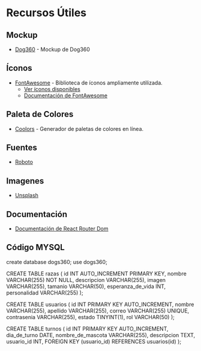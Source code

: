 # Recursos Útiles

## Mockup

- [Dog360](./client/src/images/mockup.png) - Mockup de Dog360

## Íconos

- [FontAwesome](https://fontawesome.com/) - Biblioteca de íconos ampliamente utilizada.
  - [Ver íconos disponibles](https://fontawesome.com/icons)
  - [Documentación de FontAwesome](https://fontawesome.com/how-to-use/on-the-web/using-with/react)

## Paleta de Colores

- [Coolors](https://coolors.co/) - Generador de paletas de colores en línea.

## Fuentes

- [Roboto](https://fonts.google.com/specimen/Roboto)

## Imagenes

- [Unsplash](https://unsplash.com/)

## Documentación

- [Documentación de React Router Dom](https://reactrouter.com/en/main)

## Código MYSQL

create database dogs360;
use dogs360;

CREATE TABLE razas (
id INT AUTO_INCREMENT PRIMARY KEY,
nombre VARCHAR(255) NOT NULL,
descripcion VARCHAR(255),
imagen VARCHAR(255),
tamanio VARCHAR(50),
esperanza_de_vida INT,
personalidad VARCHAR(255)
);

CREATE TABLE usuarios (
id INT PRIMARY KEY AUTO_INCREMENT,
nombre VARCHAR(255),
apellido VARCHAR(255),
correo VARCHAR(255) UNIQUE,
contrasenia VARCHAR(255),
estado TINYINT(1),
rol VARCHAR(50)
);

CREATE TABLE turnos (
id INT PRIMARY KEY AUTO_INCREMENT,
dia_de_turno DATE,
nombre_de_mascota VARCHAR(255),
descripcion TEXT,
usuario_id INT,
FOREIGN KEY (usuario_id) REFERENCES usuarios(id)
);
